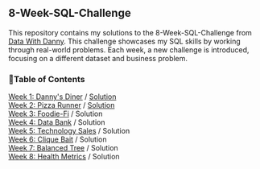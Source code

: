 ## 8-Week-SQL-Challenge

This repository contains my solutions to the 8-Week-SQL-Challenge from [Data With Danny](https://8weeksqlchallenge.com/). This challenge showcases my SQL skills by working through real-world problems. Each week, a new challenge is introduced, focusing on a different dataset and business problem.

### :pushpin:Table of Contents
[Week 1: Danny's Diner](https://8weeksqlchallenge.com/case-study-1/) / [Solution](https://github.com/khanhbtrn/8-Week-SQL-Challenge/blob/main/Week%201:%20Danny's%20Diner.md)
<br> [Week 2: Pizza Runner](https://8weeksqlchallenge.com/case-study-2/) / [Solution](https://github.com/khanhbtrn/8-Week-SQL-Challenge/blob/main/Week%202%3A%20Pizza%20Runner.md)
<br> [Week 3: Foodie-Fi](https://8weeksqlchallenge.com/case-study-3/) / Solution
<br> [Week 4: Data Bank](https://8weeksqlchallenge.com/case-study-4/) / Solution
<br> [Week 5: Technology Sales](https://8weeksqlchallenge.com/case-study-5/) / Solution
<br> [Week 6: Clique Bait](https://8weeksqlchallenge.com/case-study-6/) / Solution
<br> [Week 7: Balanced Tree](https://8weeksqlchallenge.com/case-study-7/) / Solution
<br> [Week 8: Health Metrics](https://8weeksqlchallenge.com/case-study-8/) / Solution
